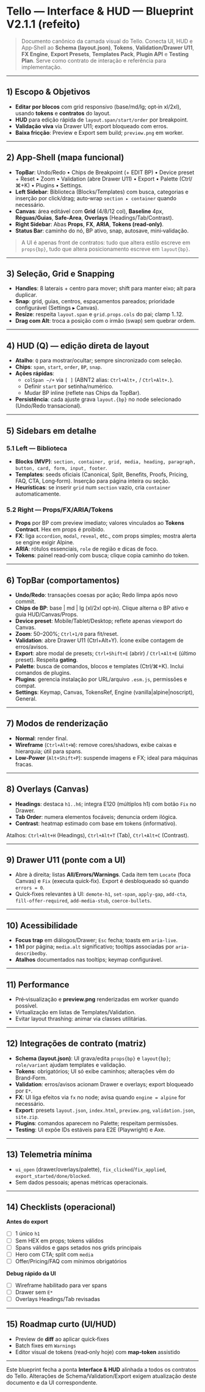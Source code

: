 # Tello — Interface & HUD — Blueprint V2.1.1 (refeito)

> Documento canônico da camada visual do Tello. Conecta UI, HUD e App‑Shell ao **Schema (layout.json)**, **Tokens**, **Validation/Drawer U11**, **FX Engine**, **Export Presets**, **Templates Pack**, **Plugin API** e **Testing Plan**. Serve como contrato de interação e referência para implementação.

---

## 1) Escopo & Objetivos
- **Editar por blocos** com grid responsivo (base/md/lg; opt‑in xl/2xl), usando **tokens** e **contratos** do layout.
- **HUD** para edição rápida de `layout.span/start/order` por breakpoint.
- **Validação viva** via Drawer U11; export bloqueado com erros.
- **Baixa fricção**: Preview e Export sem build; `preview.png` em worker.

---

## 2) App‑Shell (mapa funcional)
- **TopBar**: Undo/Redo • Chips de Breakpoint (+ EDIT BP) • Device preset + Reset • Zoom • Validation (abre Drawer U11) • Export • Palette (Ctrl/⌘+K) • Plugins • Settings.
- **Left Sidebar**: Biblioteca (Blocks/Templates) com busca, categorias e inserção por click/drag; auto‑wrap `section ▸ container` quando necessário.
- **Canvas**: área editável com **Grid** (4/8/12 col), **Baseline** 4px, **Réguas/Guias**, **Safe‑Area**, **Overlays** (Headings/Tab/Contrast).
- **Right Sidebar**: Abas **Props**, **FX**, **ARIA**, **Tokens (read‑only)**.
- **Status Bar**: caminho do nó, BP ativo, snap, autosave, mini‑validação.

> A UI é apenas front de contratos: tudo que altera estilo escreve em `props{bp}`, tudo que altera posicionamento escreve em `layout{bp}`.

---

## 3) Seleção, Grid e Snapping
- **Handles**: 8 laterais + centro para mover; shift para manter eixo; alt para duplicar.
- **Snap**: grid, guias, centros, espaçamentos pareados; prioridade configurável (Settings ▸ Canvas).
- **Resize**: respeita `layout.span` e `grid.props.cols` do pai; clamp 1..12.
- **Drag com Alt**: troca a posição com o irmão (swap) sem quebrar ordem.

---

## 4) HUD (Q) — edição direta de layout
- **Atalho**: `Q` para mostrar/ocultar; sempre sincronizado com seleção.
- **Chips**: `span`, `start`, `order`, `BP`, `snap`.
- **Ações rápidas**:
  - `colSpan −/+` via `[ ]` (ABNT2 alias: `Ctrl+Alt+,` / `Ctrl+Alt+.`).
  - Definir `start` por setinha/numérico.
  - Mudar BP inline (reflete nas Chips da TopBar).
- **Persistência**: cada ajuste grava `layout.{bp}` no node selecionado (Undo/Redo transacional).

---

## 5) Sidebars em detalhe
### 5.1 Left — Biblioteca
- **Blocks (MVP)**: `section, container, grid, media, heading, paragraph, button, card, form, input, footer`.
- **Templates**: seeds oficiais (Canonical, Split, Benefits, Proofs, Pricing, FAQ, CTA, Long‑form). Inserção para página inteira ou seção.
- **Heurísticas**: se inserir `grid` num `section` vazio, cria `container` automaticamente.

### 5.2 Right — Props/FX/ARIA/Tokens
- **Props** por BP com preview imediato; valores vinculados ao **Tokens Contract**. Hex em props é proibido.
- **FX**: liga `accordion`, `modal`, `reveal`, etc., com props simples; mostra alerta se engine exigir Alpine.
- **ARIA**: rótulos essenciais, `role` de região e dicas de foco.
- **Tokens**: painel read‑only com busca; clique copia caminho do token.

---

## 6) TopBar (comportamentos)
- **Undo/Redo**: transações coesas por ação; Redo limpa após novo commit.
- **Chips de BP**: base | md | lg (xl/2xl opt‑in). Clique alterna o BP ativo e guia HUD/Canvas/Props.
- **Device preset**: Mobile/Tablet/Desktop; reflete apenas viewport do Canvas.
- **Zoom**: 50–200%; `Ctrl+1/0` para fit/reset.
- **Validation**: abre Drawer U11 (Ctrl+Alt+Y). Ícone exibe contagem de erros/avisos.
- **Export**: abre modal de presets; `Ctrl+Shift+E` (abrir) / `Ctrl+Alt+E` (último preset). Respeita **gating**.
- **Palette**: busca de comandos, blocos e templates (Ctrl/⌘+K). Inclui comandos de plugins.
- **Plugins**: gerencia instalação por URL/arquivo `.esm.js`, permissões e compat.
- **Settings**: Keymap, Canvas, TokensRef, Engine (vanilla|alpine|noscript), General.

---

## 7) Modos de renderização
- **Normal**: render final.
- **Wireframe** (`Ctrl+Alt+W`): remove cores/shadows, exibe caixas e hierarquia; útil para spans.
- **Low‑Power** (`Alt+Shift+P`): suspende imagens e FX; ideal para máquinas fracas.

---

## 8) Overlays (Canvas)
- **Headings**: destaca `h1..h6`; integra E120 (múltiplos h1) com botão `Fix` no Drawer.
- **Tab Order**: numera elementos focáveis; denuncia ordem ilógica.
- **Contrast**: heatmap estimado com base em tokens (informativo).

Atalhos: `Ctrl+Alt+H` (Headings), `Ctrl+Alt+T` (Tab), `Ctrl+Alt+C` (Contrast).

---

## 9) Drawer U11 (ponte com a UI)
- Abre à direita; listas **All/Errors/Warnings**. Cada item tem `Locate` (foca Canvas) e `Fix` (executa quick‑fix). Export é desbloqueado só quando `errors = 0`.
- Quick‑fixes relevantes à UI: `demote-h1`, `set-span`, `apply-gap`, `add-cta`, `fill-offer-required`, `add-media-stub`, `coerce-bullets`.

---

## 10) Acessibilidade
- **Focus trap** em diálogos/Drawer; `Esc` fecha; toasts em `aria-live`.
- **1 h1** por página; `media.alt` significativo; tooltips associadas por `aria-describedby`.
- **Atalhos** documentados nas tooltips; keymap configurável.

---

## 11) Performance
- Pré‑visualização e **preview.png** renderizadas em worker quando possível.
- Virtualização em listas de Templates/Validation.
- Evitar layout thrashing: animar via classes utilitárias.

---

## 12) Integrações de contrato (matriz)
- **Schema (layout.json)**: UI grava/edita `props{bp}` e `layout{bp}`; `role/variant` ajudam templates e validação.
- **Tokens**: obrigatórios; UI só exibe caminhos; alterações vêm do Brand‑Form.
- **Validation**: erros/avisos acionam Drawer e overlays; export bloqueado por `E*`.
- **FX**: UI liga efeitos via `fx` no node; avisa quando `engine = alpine` for necessário.
- **Export**: presets `layout.json`, `index.html`, `preview.png`, `validation.json`, `site.zip`.
- **Plugins**: comandos aparecem no Palette; respeitam permissões.
- **Testing**: UI expõe IDs estáveis para E2E (Playwright) e Axe.

---

## 13) Telemetria mínima
- `ui_open` (drawer/overlays/palette), `fix_clicked`/`fix_applied`, `export_started/done/blocked`.
- Sem dados pessoais; apenas métricas operacionais.

---

## 14) Checklists (operacional)
**Antes do export**
- [ ] 1 único `h1`
- [ ] Sem HEX em props; tokens válidos
- [ ] Spans válidos e gaps setados nos grids principais
- [ ] Hero com CTA; split com `media`
- [ ] Offer/Pricing/FAQ com mínimos obrigatórios

**Debug rápido da UI**
- [ ] Wireframe habilitado para ver spans
- [ ] Drawer sem `E*`
- [ ] Overlays Headings/Tab revisadas

---

## 15) Roadmap curto (UI/HUD)
- Preview de **diff** ao aplicar quick‑fixes
- Batch fixes em `Warnings`
- Editor visual de tokens (read‑only hoje) com **map‑token** assistido

---

Este blueprint fecha a ponta **Interface & HUD** alinhada a todos os contratos do Tello. Alterações de Schema/Validation/Export exigem atualização deste documento e da UI correspondente.


